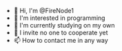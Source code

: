- 👋 Hi, I'm @FireNode1
- 👀 I'm interested in programming
- 🌱 I'm currently studying on my own
- 💞️ I invite no one to cooperate yet
- 📫 How to contact me in any way

<!---
FireNode1/FireNode1 is a ✨ special ✨ repository because its `README.md` (this file) appears on your GitHub profile.
You can click the Preview link to take a look at your changes.
--->
